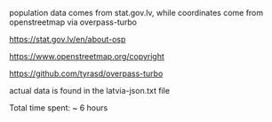 population data comes from stat.gov.lv, while coordinates come from openstreetmap via overpass-turbo

https://stat.gov.lv/en/about-osp

https://www.openstreetmap.org/copyright

https://github.com/tyrasd/overpass-turbo

actual data is found in the latvia-json.txt file

Total time spent: ~ 6 hours
